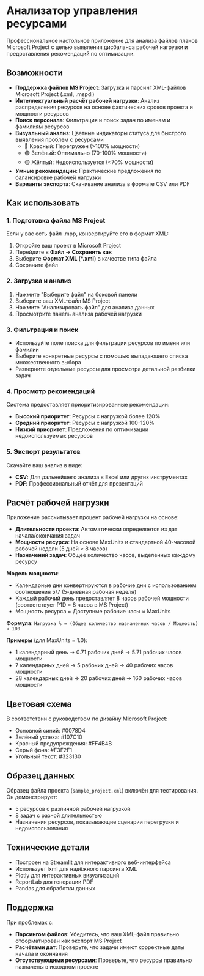 # Анализатор управления ресурсами

Профессиональное настольное приложение для анализа файлов планов Microsoft Project с целью выявления дисбаланса рабочей нагрузки и предоставления рекомендаций по оптимизации.

## Возможности

- **Поддержка файлов MS Project**: Загрузка и парсинг XML-файлов Microsoft Project (.xml, .mspdi)
- **Интеллектуальный расчёт рабочей нагрузки**: Анализ распределения ресурсов на основе фактических сроков проекта и мощности ресурсов
- **Поиск персонала**: Фильтрация и поиск задач по именам и фамилиям ресурсов
- **Визуальный анализ**: Цветные индикаторы статуса для быстрого выявления проблем с ресурсами
  - 🔴 Красный: Перегружен (>100% мощности)
  - 🟢 Зелёный: Оптимально (70-100% мощности)
  - 🟡 Жёлтый: Недоиспользуется (<70% мощности)
- **Умные рекомендации**: Практические предложения по балансировке рабочей нагрузки
- **Варианты экспорта**: Скачивание анализа в формате CSV или PDF

## Как использовать

### 1. Подготовка файла MS Project

Если у вас есть файл .mpp, конвертируйте его в формат XML:
1. Откройте ваш проект в Microsoft Project
2. Перейдите в **Файл → Сохранить как**
3. Выберите **Формат XML (*.xml)** в качестве типа файла
4. Сохраните файл

### 2. Загрузка и анализ

1. Нажмите "Выберите файл" на боковой панели
2. Выберите ваш XML-файл MS Project
3. Нажмите "Анализировать файл" для анализа данных
4. Просмотрите панель анализа рабочей нагрузки

### 3. Фильтрация и поиск

- Используйте поле поиска для фильтрации ресурсов по имени или фамилии
- Выберите конкретные ресурсы с помощью выпадающего списка множественного выбора
- Разверните отдельные ресурсы для просмотра детальной разбивки задач

### 4. Просмотр рекомендаций

Система предоставляет приоритизированные рекомендации:
- **Высокий приоритет**: Ресурсы с нагрузкой более 120%
- **Средний приоритет**: Ресурсы с нагрузкой 100-120%
- **Низкий приоритет**: Предложения по оптимизации недоиспользуемых ресурсов

### 5. Экспорт результатов

Скачайте ваш анализ в виде:
- **CSV**: Для дальнейшего анализа в Excel или других инструментах
- **PDF**: Профессиональный отчёт для презентаций

## Расчёт рабочей нагрузки

Приложение рассчитывает процент рабочей нагрузки на основе:

- **Длительности проекта**: Автоматически определяется из дат начала/окончания задач
- **Мощности ресурса**: На основе MaxUnits и стандартной 40-часовой рабочей недели (5 дней × 8 часов)
- **Назначений задач**: Общее количество часов, выделенных каждому ресурсу

**Модель мощности**:
- Календарные дни конвертируются в рабочие дни с использованием соотношения 5/7 (5-дневная рабочая неделя)
- Каждый рабочий день предоставляет 8 часов рабочей мощности (соответствует P1D = 8 часов в MS Project)
- Мощность ресурса = Доступные рабочие часы × MaxUnits

**Формула**: `Нагрузка % = (Общее количество назначенных часов / Мощность) × 100`

**Примеры** (для MaxUnits = 1.0):
- 1 календарный день → 0.71 рабочих дней → 5.71 рабочих часов мощности
- 7 календарных дней → 5 рабочих дней → 40 рабочих часов мощности
- 28 календарных дней → 20 рабочих дней → 160 рабочих часов мощности

## Цветовая схема

В соответствии с руководством по дизайну Microsoft Project:
- Основной синий: #0078D4
- Зелёный успеха: #107C10
- Красный предупреждения: #FF4B4B
- Серый фона: #F3F2F1
- Угольный текст: #323130

## Образец данных

Образец файла проекта (`sample_project.xml`) включён для тестирования. Он демонстрирует:
- 5 ресурсов с различной рабочей нагрузкой
- 8 задач с разной длительностью
- Назначения ресурсов, показывающие сценарии перегрузки и недоиспользования

## Технические детали

- Построен на Streamlit для интерактивного веб-интерфейса
- Использует lxml для надёжного парсинга XML
- Plotly для интерактивных визуализаций
- ReportLab для генерации PDF
- Pandas для обработки данных

## Поддержка

При проблемах с:
- **Парсингом файлов**: Убедитесь, что ваш XML-файл правильно отформатирован как экспорт MS Project
- **Расчётами дат**: Проверьте, что задачи имеют корректные даты начала и окончания
- **Отсутствующими ресурсами**: Проверьте, что ресурсы правильно назначены в исходном проекте

